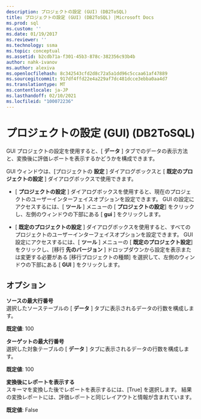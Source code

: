 ```yaml
---
description: プロジェクトの設定 (GUI) (DB2ToSQL)
title: プロジェクトの設定 (GUI) (DB2ToSQL) |Microsoft Docs
ms.prod: sql
ms.custom: ''
ms.date: 01/19/2017
ms.reviewer: ''
ms.technology: ssma
ms.topic: conceptual
ms.assetid: b2cdb71a-f301-45b3-878c-382356c93b4b
author: nahk-ivanov
ms.author: alexiva
ms.openlocfilehash: 8c342543cfd2d8c72a5a1dd96c5ccaa61af47889
ms.sourcegitcommit: 917df4ffd22e4a229af7dc481dcce3ebba0aa4d7
ms.translationtype: MT
ms.contentlocale: ja-JP
ms.lasthandoff: 02/10/2021
ms.locfileid: "100072236"
---
```

# <a name="project-settings-gui-db2tosql"></a>プロジェクトの設定 (GUI) (DB2ToSQL)
GUI プロジェクトの設定を使用すると、[ **データ** ] タブでのデータの表示方法と、変換後に評価レポートを表示するかどうかを構成できます。  
  
GUI ウィンドウは、[プロジェクトの **設定** ] ダイアログボックスと [ **既定のプロジェクトの設定** ] ダイアログボックスで使用できます。  
  
-   [ **プロジェクトの設定** ] ダイアログボックスを使用すると、現在のプロジェクトのユーザーインターフェイスオプションを設定できます。 GUI の設定にアクセスするには、[ **ツール** ] メニューの [ **プロジェクトの設定**] をクリックし、左側のウィンドウの下部にある [ **gui** ] をクリックします。  
  
-   [ **既定のプロジェクトの設定** ] ダイアログボックスを使用すると、すべてのプロジェクトのユーザーインターフェイスオプションを設定できます。 GUI 設定にアクセスするには、[ **ツール** ] メニューの [ **既定のプロジェクト設定**] をクリックし、[移行 **先のバージョン** ] ドロップダウンから設定を表示または変更する必要がある [移行プロジェクトの種類] を選択して、左側のウィンドウの下部にある [ **GUI** ] をクリックします。  
  
## <a name="options"></a>オプション  
**ソースの最大行番号**  
選択したソーステーブルの [ **データ** ] タブに表示されるデータの行数を構成します。  
  
**既定値**: 100  
  
**ターゲットの最大行番号**  
選択した対象テーブルの [ **データ** ] タブに表示されるデータの行数を構成します。  
  
**既定値**: 100  
  
**変換後にレポートを表示する**  
スキーマを変換した後でレポートを表示するには、[True] を選択します。 結果の変換レポートには、評価レポートと同じレイアウトと情報が含まれています。  
  
**既定値**: False  
  
